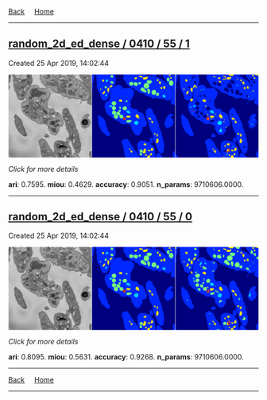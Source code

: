 
[Back](..)&nbsp;&nbsp;&nbsp;&nbsp;&nbsp;[Home](https://leapmanlab.github.io/snapshots)

---

<div class="summary"><a href="1"><h2>random_2d_ed_dense / 0410 / 55 / 1</h2></a><p>Created 25 Apr 2019, 14:02:44
</p><a href="1"><img src="1/media/summary.png" align="center"></a><p>
<i>Click for more details</i>
</p></div>

**ari**: 0.7595. **miou**: 0.4629. **accuracy**: 0.9051. **n_params**: 9710606.0000. 

---

<div class="summary"><a href="0"><h2>random_2d_ed_dense / 0410 / 55 / 0</h2></a><p>Created 25 Apr 2019, 14:02:44
</p><a href="0"><img src="0/media/summary.png" align="center"></a><p>
<i>Click for more details</i>
</p></div>

**ari**: 0.8095. **miou**: 0.5631. **accuracy**: 0.9268. **n_params**: 9710606.0000. 

---

[Back](..)&nbsp;&nbsp;&nbsp;&nbsp;&nbsp;[Home](https://leapmanlab.github.io/snapshots)

---